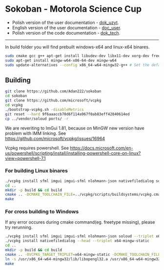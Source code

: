 # Sokoban - Motorola Science Cup

- Polish version of the user documentation - [dok_uzyt](./docs/dok_uzyt.md).
- English version of the user documentation - [doc_user](./docs/doc_user.md).
- Polish version of the code documentation - [dok_tech](./docs/dok_tech.md).

***

In build folder you will find prebuilt windows-x64 and linux-x64 binares.
```sh
sudo cmake gcc g++ apt-get install libudev-dev libx11-dev xorg-dev freeglut3-dev
sudo apt-get install mingw-w64-x86-64-dev mingw-w64
sudo update-alternatives --config x86_64-w64-mingw32-g++ # Set the default mingw32 g++ compiler option to posix.


```


## Building
```sh
git clone https://github.com/Adan222/sokoban
cd sokoban
git clone https://github.com/microsoft/vcpkg
cd vcpkg
./bootstrap-vcpkg.sh -disableMetrics
git reset --hard 9f6aaaccb70d6f114a967f0ab83eff42840614ed
cp ../vendor/soloud ports/ -r
```

We are reveriting to ImGui 1.81, because on MinGW new version have problem with IMM linking. See https://github.com/microsoft/vcpkg/issues/16964

Vcpkg requires powershell. See https://docs.microsoft.com/en-us/powershell/scripting/install/installing-powershell-core-on-linux?view=powershell-7.1



### For building Linux binares
```sh
./vcpkg install sfml imgui imgui-sfml nlohmann-json nativefiledialog soloud
cd ..
mkdir -p build && cd build
cmake .. -DCMAKE_TOOLCHAIN_FILE=../vcpkg/scripts/buildsystems/vcpkg.cmake
make

```
### For cross building to Windows 
If any error occures during cmake command(eg. freetype missing), please try rerunning.

```sh
./vcpkg install sfml imgui imgui-sfml nlohmann-json soloud --triplet x64-mingw-static
./vcpkg install nativefiledialog --head --triplet x64-mingw-static
cd ..
mkdir -p build && cd build
cmake .. -DVCPKG_TARGET_TRIPLET=x64-mingw-static -DCMAKE_TOOLCHAIN_FILE=../vcpkg/scripts/buildsystems/vcpkg.cmake -DVCPKG_CHAINLOAD_TOOLCHAIN_FILE=<absolute path to sokoban dir>/toolchain-mingw-x64.cmake -DVCPKG_APPLOCAL_DEPS=OFF
ln -s /usr/x86_64-w64-mingw32/lib/libopengl32.a /usr/x86_64-w64-mingw32/lib/libOpenGL32.a
make
```
